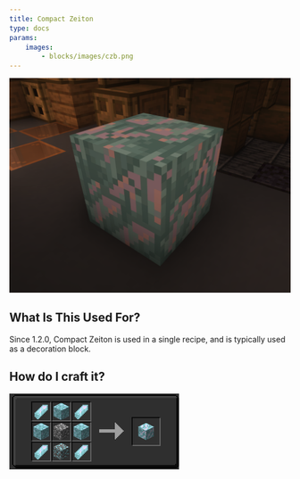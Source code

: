 ```yaml
---
title: Compact Zeiton
type: docs
params:
    images:
        - blocks/images/czb.png
---
```



![Compact Zeiton](images/czb.png)
## What Is This Used For?
Since 1.2.0, Compact Zeiton is used in a single recipe, and is typically used as a decoration block.

## How do I craft it?
![Recipe of compact zeiton](images/czr.png)


